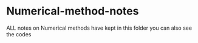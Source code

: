 # Numerical-method-notes

ALL notes on Numerical methods have kept in this folder 
you can also see the codes
